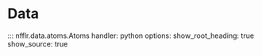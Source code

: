 # Data

::: nfflr.data.atoms.Atoms
    handler: python
    options:
      show_root_heading: true
      show_source: true
